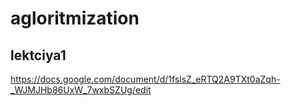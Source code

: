 # agloritmization
## lektciya1
https://docs.google.com/document/d/1fslsZ_eRTQ2A9TXt0aZqh-_WJMJHb86UxW_7wxbSZUg/edit
